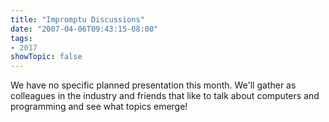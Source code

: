 ```yaml
---
title: "Impromptu Discussions"
date: "2007-04-06T09:43:15-08:00"
tags:
- 2017
showTopic: false
---
```


We have no specific planned presentation this month. We'll gather as colleagues in the industry and friends that like to talk about computers and programming and see what topics emerge!
